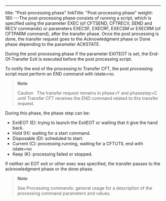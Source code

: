 ---
title: "Post-processing phase"
linkTitle: "Post-processing phase"
weight: 180
---The post-processing phase consists of running a script, which is specified using the parameter EXEC (of CFTSEND, CFTRECV, SEND and RECV commands) or parameters EXECSF, EXECRF, EXECSM or EXECRM (of CFTPARM command), after the transfer phase. Once the post processing is done, the transfer request goes to the Acknowledgment phase or Done phase depending to the parameter ACKSTATE.

During the post processing phase if the parameter EXITEOT is set, the End-Of-Transfer Exit is executed before the post processing script.

To notify the end of the processing to Transfer CFT, the post processing script must perform an END command with istate=no.

> **Note**
>
> Caution  
> The transfer request remains in phase=Y and phasestep=C until Transfer CFT receives the END command related to this transfer request.

During this phase, the phase step can be:

- ExitEOT (E): trying to launch the ExitEOT or waiting that it give the hand back.
- Hold (H): waiting for a start command.
- Disposable (D): scheduled to start.
- Current (C): processing running, waiting for a CFTUTIL end with istate=no
- Keep (K): processing failed or stopped.

If neither an EOT exit or other exec was specified, the transfer passes to the acknowledgment phase or the done phase.

> **Note**
>
> See Processing commands: general usage for a description of the processing command parameters and values.

